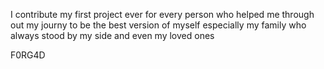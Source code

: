 I contribute my first project ever for every person who helped me through out my journy to be the best version of myself especially my family who always stood by my side and even my loved ones

F0RG4D